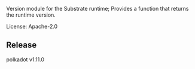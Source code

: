 Version module for the Substrate runtime; Provides a function that returns the runtime version.

License: Apache-2.0


## Release

polkadot v1.11.0

